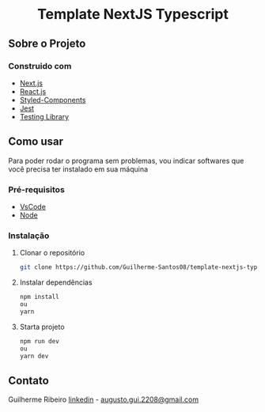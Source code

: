 
<div id="top"></div>
<!--

<!-- PROJECT LOGO -->
<br />
<div align="">
  <a href="https://github.com/othneildrew/Best-README-Template">
</a>

  <h1 align="center">Template NextJS Typescript</h3>
</div>

<!-- ABOUT THE PROJECT -->
## Sobre o Projeto

### Construido com
* [Next.js](https://nextjs.org/)
* [React.js](https://reactjs.org/)
* [Styled-Components](https://styled-components.com/)
* [Jest](https://jestjs.io/)
* [Testing Library](https://testing-library.com/)


<!-- GETTING STARTED -->
## Como usar

Para poder rodar o programa sem problemas, vou indicar softwares que você precisa ter instalado em sua máquina 

### Pré-requisitos

- [VsCode](https://code.visualstudio.com/download)
- [Node](https://nodejs.org/en/download/)

### Instalação
1. Clonar o  repositório
   ```sh
   git clone https://github.com/Guilherme-Santos08/template-nextjs-typescript
   ```
2. Instalar dependências
   ```sh
   npm install
   ou
   yarn
   ```

3. Starta projeto
   ```sh
   npm run dev
   ou
   yarn dev
   ```

<!-- LICENSE -->
<!-- ## License

Distributed under the MIT License. See `LICENSE.txt` for more information.

<p align="right">(<a href="#top">Voltar ao topo</a>)</p>
-->


<!-- CONTACT -->
## Contato

Guilherme Ribeiro [linkedin](https://www.linkedin.com/in/guilherme-ribeiro08/) - augusto.gui.2208@gmail.com
  
  
<!-- ACKNOWLEDGMENTS -->
